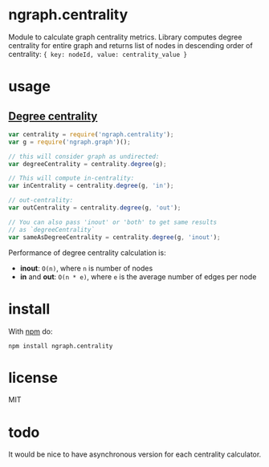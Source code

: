 # ngraph.centrality

Module to calculate graph centrality metrics. Library computes degree centrality
for entire graph and returns list of nodes in descending order of centrality:
`{ key: nodeId, value: centrality_value }`

# usage

## [Degree centrality](https://en.wikipedia.org/wiki/Centrality#Degree_centrality)

``` javascript
var centrality = require('ngraph.centrality');
var g = require('ngraph.graph')();

// this will consider graph as undirected:
var degreeCentrality = centrality.degree(g);

// This will compute in-centrality:
var inCentrality = centrality.degree(g, 'in');

// out-centrality:
var outCentrality = centrality.degree(g, 'out');

// You can also pass 'inout' or 'both' to get same results
// as `degreeCentrality`
var sameAsDegreeCentrality = centrality.degree(g, 'inout');
```

Performance of degree centrality calculation is:

* **inout**: `O(n)`, where `n` is number of nodes
* **in** and **out**: `O(n * e)`, where `e` is the average number of edges per
node


# install

With [npm](https://npmjs.org) do:

```
npm install ngraph.centrality
```

# license

MIT

# todo

It would be nice to have asynchronous version for each centrality calculator.
